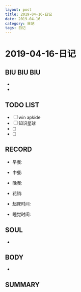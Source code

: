```yaml
---
layout: post
title: 2019-04-16-日记
date: 2019-04-16
category: 日记
tags: 日记
---
```

# 2019-04-16-日记
## BIU BIU BIU
- 
- 
 
## TODO LIST
- [ ] win apkide
- [ ] 知识星球
- [ ] 
- [ ] 
 
## RECORD
- 早餐:  
- 中餐:  
- 晚餐:  
 
- 花销:  
 
- 起床时间:  
- 睡觉时间:  
 
## SOUL
- 
 
## BODY
- 
 
## SUMMARY
 
 
